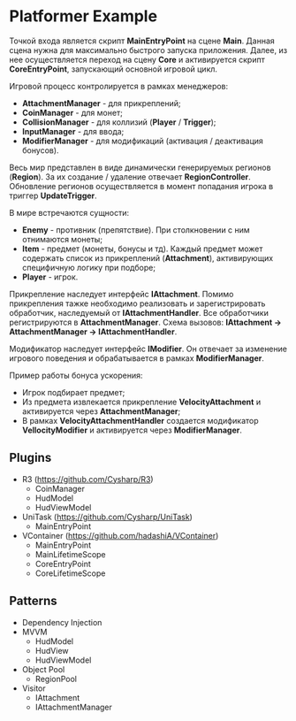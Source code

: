 # Platformer Example
Точкой входа является скрипт **MainEntryPoint** на сцене **Main**. Данная сцена нужна для максимально быстрого запуска приложения. Далее, из нее осуществляется переход на сцену **Core** и активируется скрипт **CoreEntryPoint**, запускающий основной игровой цикл.

Игровой процесс контролируется в рамках менеджеров:
- **AttachmentManager** - для прикреплений;
- **CoinManager** - для монет;
- **CollisionManager** - для коллизий (**Player** / **Trigger**);
- **InputManager** - для ввода;
- **ModifierManager** - для модификаций (активация / деактивация бонусов).

Весь мир представлен в виде динамически генерируемых регионов (**Region**). За их создание / удаление отвечает **RegionController**. Обновление регионов осуществляется в момент попадания игрока в триггер **UpdateTrigger**.

В мире встречаются сущности:
- **Enemy** - противник (препятствие). При столкновении с ним отнимаются монеты;
- **Item** - предмет (монеты, бонусы и тд). Каждый предмет может содержать список из прикреплений (**Attachment**), активирующих специфичную логику при подборе;
- **Player** - игрок.

Прикрепление наследует интерфейс **IAttachment**. Помимо прикрепления тажке необходимо реализовать и зарегистрировать обработчик, наследуемый от **IAttachmentHandler**. Все обработчики регистрируются в **AttachmentManager**. Схема вызовов: **IAttachment -> AttachmentManager -> IAttachmentHandler**.

Модификатор наследует интерфейс **IModifier**. Он отвечает за изменение игрового поведения и обрабатывается в рамках **ModifierManager**.

Пример работы бонуса ускорения:
- Игрок подбирает предмет;
- Из предмета извлекается прикрепление **VelocityAttachment** и активируется через **AttachmentManager**;
- В рамках **VelocityAttachmentHandler** создается модификатор **VellocityModifier** и активируется через **ModifierManager**.

## Plugins
- R3 (https://github.com/Cysharp/R3)
    - CoinManager
    - HudModel
    - HudViewModel
- UniTask (https://github.com/Cysharp/UniTask)
    - MainEntryPoint
- VContainer (https://github.com/hadashiA/VContainer)
    - MainEntryPoint
    - MainLifetimeScope
    - CoreEntryPoint
    - CoreLifetimeScope

## Patterns
- Dependency Injection
- MVVM
    - HudModel
    - HudView
    - HudViewModel
- Object Pool
    - RegionPool
- Visitor
    - IAttachment
    - IAttachmentManager